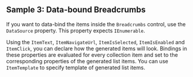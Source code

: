 ## Sample 3: Data-bound Breadcrumbs

If you want to data-bind the items inside the `Breadcrumbs` control, use the `DataSource` property. This property expects `IEnumerable`. 

Using the `ItemText`, `ItemNavigateUrl`, `ItemIsSelected`, `ItemIsEnabled` and `ItemClick`, you can declare how the generated items will look.
Bindings in these properties are evaluated for every collection item and set to the corresponding properties of the generated list items.
You can use `ItemTemplate` to specify template of generated list items.
